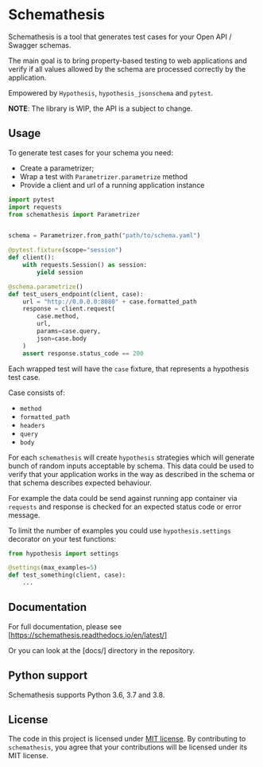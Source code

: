 # Schemathesis

Schemathesis is a tool that generates test cases for your
Open API / Swagger schemas.

The main goal is to bring property-based testing to web applications and
verify if all values allowed by the schema are processed correctly
by the application.

Empowered by `Hypothesis`, `hypothesis_jsonschema` and `pytest`.

**NOTE**: The library is WIP, the API is a subject to change.

## Usage

To generate test cases for your schema you need:

- Create a parametrizer;
- Wrap a test with `Parametrizer.parametrize` method
- Provide a client and url of a running application instance

```python
import pytest
import requests
from schemathesis import Parametrizer


schema = Parametrizer.from_path("path/to/schema.yaml")

@pytest.fixture(scope="session")
def client():
    with requests.Session() as session:
        yield session

@schema.parametrize()
def test_users_endpoint(client, case):
    url = "http://0.0.0.0:8080" + case.formatted_path
    response = client.request(
        case.method,
        url,
        params=case.query,
        json=case.body
    )
    assert response.status_code == 200
```

Each wrapped test will have the `case` fixture, that represents a
hypothesis test case.

Case consists of:

- `method`
- `formatted_path`
- `headers`
- `query`
- `body`

For each `schemathesis` will create `hypothesis` strategies which will
generate bunch of random inputs acceptable by schema.
This data could be used to verify that your application works in the way
as described in the schema or that schema describes expected behaviour.

For example the data could be send against running app container via
`requests` and response is checked for an expected status code or error
message.

To limit the number of examples you could use `hypothesis.settings` decorator on your test functions:

```python
from hypothesis import settings

@settings(max_examples=5)
def test_something(client, case):
    ...
```

## Documentation

For full documentation, please see [https://schemathesis.readthedocs.io/en/latest/]

Or you can look at the [docs/] directory in the repository.

## Python support

Schemathesis supports Python 3.6, 3.7 and 3.8.

## License

The code in this project is licensed under [MIT license](https://opensource.org/licenses/MIT).
By contributing to `schemathesis`, you agree that your contributions
will be licensed under its MIT license.
